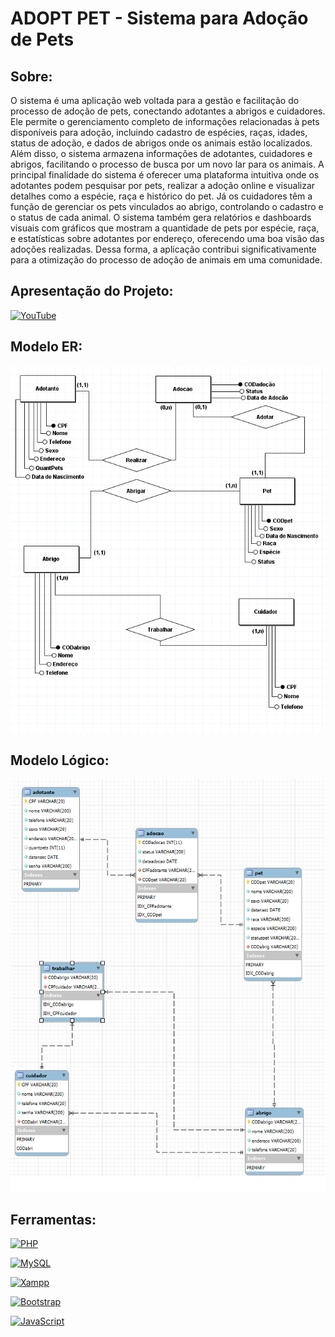 # ADOPT PET - Sistema para Adoção de Pets

## Sobre:
O sistema é uma aplicação web voltada para a gestão e facilitação do processo de adoção de pets, conectando adotantes a abrigos e cuidadores. Ele permite o gerenciamento completo de informações relacionadas à pets disponíveis para adoção, incluindo cadastro de espécies, raças, idades, status de adoção, e dados de abrigos onde os animais estão localizados. Além disso, o sistema armazena informações de adotantes, cuidadores e abrigos, facilitando o processo de busca por um novo lar para os animais. A principal finalidade do sistema é oferecer uma plataforma intuitiva onde os adotantes podem pesquisar por pets, realizar a adoção online e visualizar detalhes como a espécie, raça e histórico do pet. Já os cuidadores têm a função de gerenciar os pets vinculados ao abrigo, controlando o cadastro e o status de cada animal. O sistema também gera relatórios e dashboards visuais com gráficos que mostram a quantidade de pets por espécie, raça, e estatísticas sobre adotantes por endereço, oferecendo uma boa visão das adoções realizadas. Dessa forma, a aplicação contribui significativamente para a otimização do processo de adoção de animais em uma comunidade.

## Apresentação do Projeto:
[![YouTube](https://img.shields.io/badge/-YouTube-FF0000?style=for-the-badge&logo=youtube&logoColor=white)](https://www.youtube.com/watch?v=bI6gdqveSB0&t=23s)

## Modelo ER:
<img src="Documentação/Modelo%20ER%20-%20ADOPTPET.png" alt="Modelo ER" width="1000" />

## Modelo Lógico:
<img src="Documentação/Modelo%20Logico%20-%20ADOPTPET.png" alt="Modelo ER" width="1000" />

## Ferramentas:
[![PHP](https://img.shields.io/badge/-PHP-6959CD?style=for-the-badge&logo=php&logoColor=white)](https://www.php.net/)

[![MySQL](https://img.shields.io/badge/-MySQL-001F3F?style=for-the-badge&logo=mysql&logoColor=white)](https://www.mysql.com/)

[![Xampp](https://img.shields.io/badge/-Xampp-FF4500?style=for-the-badge&logo=xampp&logoColor=white)](https://www.apachefriends.org/index.html)

[![Bootstrap](https://img.shields.io/badge/-Bootstrap-8A2BE2?style=for-the-badge&logo=bootstrap&logoColor=white)](https://getbootstrap.com/)

[![JavaScript](https://img.shields.io/badge/-JavaScript-F7DF1E?style=for-the-badge&logo=javascript&logoColor=black)](https://developer.mozilla.org/en-US/docs/Web/JavaScript)


